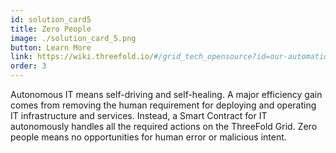 ```yaml
---
id: solution_card5
title: Zero People
image: ./solution_card_5.png
button: Learn More
link: https://wiki.threefold.io/#/grid_tech_opensource?id=our-automation-layer
order: 3
---
```


Autonomous IT means self-driving and self-healing. A major efficiency gain comes from removing the human requirement for deploying and operating IT infrastructure and services. Instead, a Smart Contract for IT autonomously handles all the required actions on the ThreeFold Grid. Zero people means no opportunities for human error or malicious intent.
